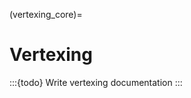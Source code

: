 <!--
SPDX-PackageName: "ACTS"
SPDX-FileCopyrightText: 2016 CERN
SPDX-License-Identifier: MPL-2.0
-->

(vertexing_core)=
# Vertexing

:::{todo}
Write vertexing documentation
:::
